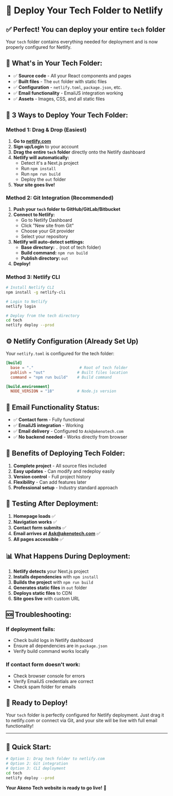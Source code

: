 # 🚀 Deploy Your Tech Folder to Netlify

## ✅ Perfect! You can deploy your entire `tech` folder

Your `tech` folder contains everything needed for deployment and is now properly configured for Netlify.

## 📁 What's in Your Tech Folder:
- ✅ **Source code** - All your React components and pages
- ✅ **Built files** - The `out` folder with static files
- ✅ **Configuration** - `netlify.toml`, `package.json`, etc.
- ✅ **Email functionality** - EmailJS integration working
- ✅ **Assets** - Images, CSS, and all static files

## 🚀 3 Ways to Deploy Your Tech Folder:

### Method 1: Drag & Drop (Easiest)
1. **Go to [netlify.com](https://netlify.com)**
2. **Sign up/Login** to your account
3. **Drag the entire `tech` folder** directly onto the Netlify dashboard
4. **Netlify will automatically:**
   - Detect it's a Next.js project
   - Run `npm install`
   - Run `npm run build`
   - Deploy the `out` folder
5. **Your site goes live!**

### Method 2: Git Integration (Recommended)
1. **Push your `tech` folder to GitHub/GitLab/Bitbucket**
2. **Connect to Netlify:**
   - Go to Netlify Dashboard
   - Click "New site from Git"
   - Choose your Git provider
   - Select your repository
3. **Netlify will auto-detect settings:**
   - **Base directory:** `.` (root of tech folder)
   - **Build command:** `npm run build`
   - **Publish directory:** `out`
4. **Deploy!**

### Method 3: Netlify CLI
```bash
# Install Netlify CLI
npm install -g netlify-cli

# Login to Netlify
netlify login

# Deploy from the tech directory
cd tech
netlify deploy --prod
```

## ⚙️ Netlify Configuration (Already Set Up)

Your `netlify.toml` is configured for the tech folder:

```toml
[build]
  base = "."                    # Root of tech folder
  publish = "out"              # Built files location
  command = "npm run build"    # Build command

[build.environment]
  NODE_VERSION = "18"          # Node.js version
```

## 📧 Email Functionality Status:
- ✅ **Contact form** - Fully functional
- ✅ **EmailJS integration** - Working
- ✅ **Email delivery** - Configured to `Ask@akenotech.com`
- ✅ **No backend needed** - Works directly from browser

## 🎯 Benefits of Deploying Tech Folder:

1. **Complete project** - All source files included
2. **Easy updates** - Can modify and redeploy easily
3. **Version control** - Full project history
4. **Flexibility** - Can add features later
5. **Professional setup** - Industry standard approach

## 🧪 Testing After Deployment:

1. **Homepage loads** ✅
2. **Navigation works** ✅
3. **Contact form submits** ✅
4. **Email arrives at Ask@akenotech.com** ✅
5. **All pages accessible** ✅

## 📊 What Happens During Deployment:

1. **Netlify detects** your Next.js project
2. **Installs dependencies** with `npm install`
3. **Builds the project** with `npm run build`
4. **Generates static files** in `out` folder
5. **Deploys static files** to CDN
6. **Site goes live** with custom URL

## 🆘 Troubleshooting:

### If deployment fails:
- Check build logs in Netlify dashboard
- Ensure all dependencies are in `package.json`
- Verify build command works locally

### If contact form doesn't work:
- Check browser console for errors
- Verify EmailJS credentials are correct
- Check spam folder for emails

## 🎉 Ready to Deploy!

Your `tech` folder is perfectly configured for Netlify deployment. Just drag it to netlify.com or connect via Git, and your site will be live with full email functionality!

---

## 🚀 Quick Start:

```bash
# Option 1: Drag tech folder to netlify.com
# Option 2: Git integration
# Option 3: CLI deployment
cd tech
netlify deploy --prod
```

**Your Akeno Tech website is ready to go live!** 🎉

